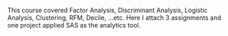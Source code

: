 This course covered Factor Analysis, Discriminant Analysis, Logistic Analysis, Clustering, RFM, Decile, ...etc. Here I attach 3 assignments and one project applied SAS as the analytics tool.
